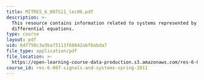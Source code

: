 ```yaml
---
title: MITRES_6_007S11_lec06.pdf
description: >-
  This resource contains information related to systems represented by
  differential equations.
type: course
layout: pdf
uid: 6df750c3a3ba75113f68842abf6abda7
file_type: application/pdf
file_location: >-
  https://open-learning-course-data-production.s3.amazonaws.com/res-6-007-signals-and-systems-spring-2011/6df750c3a3ba75113f68842abf6abda7_MITRES_6_007S11_lec06.pdf
course_id: res-6-007-signals-and-systems-spring-2011
---
```

